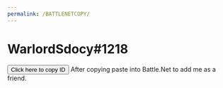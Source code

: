 ```yaml
---
permalink: /BATTLENETCOPY/
---
```


# WarlordSdocy#1218
<button onclick="myFunction()">Click here to copy ID</button>
After copying paste into Battle.Net to add me as a friend.

<script>
function myFunction() {
   /* Copy the text inside the text field */
  navigator.clipboard.writeText("WarlordSdocy#1218");

  /* Alert the copied text */
  alert("Copied the text: " + "WarlordSdocy#1218");
} 
</script>